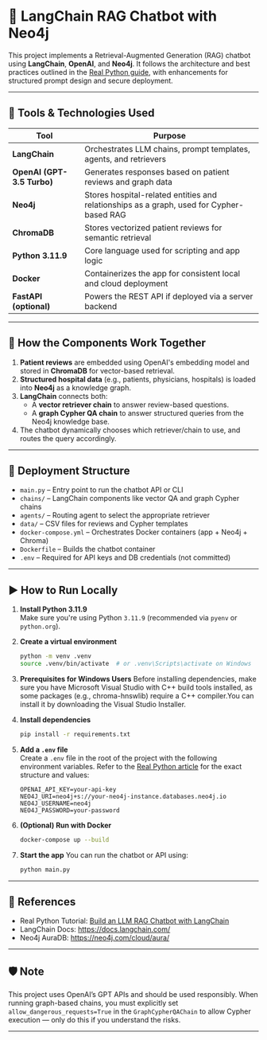 # 🏥 LangChain RAG Chatbot with Neo4j

This project implements a Retrieval-Augmented Generation (RAG) chatbot using **LangChain**, **OpenAI**, and **Neo4j**. It follows the architecture and best practices outlined in the [Real Python guide](https://realpython.com/build-llm-rag-chatbot-with-langchain/#step-4-build-a-graph-rag-chatbot-in-langchain), with enhancements for structured prompt design and secure deployment.

---

## 🧰 Tools & Technologies Used

| Tool             | Purpose |
|------------------|---------|
| **LangChain**    | Orchestrates LLM chains, prompt templates, agents, and retrievers |
| **OpenAI (GPT-3.5 Turbo)** | Generates responses based on patient reviews and graph data |
| **Neo4j**        | Stores hospital-related entities and relationships as a graph, used for Cypher-based RAG |
| **ChromaDB**     | Stores vectorized patient reviews for semantic retrieval |
| **Python 3.11.9**| Core language used for scripting and app logic |
| **Docker**       | Containerizes the app for consistent local and cloud deployment |
| **FastAPI (optional)** | Powers the REST API if deployed via a server backend |

---

## 🧠 How the Components Work Together

1. **Patient reviews** are embedded using OpenAI's embedding model and stored in **ChromaDB** for vector-based retrieval.
2. **Structured hospital data** (e.g., patients, physicians, hospitals) is loaded into **Neo4j** as a knowledge graph.
3. **LangChain** connects both:
   - A **vector retriever chain** to answer review-based questions.
   - A **graph Cypher QA chain** to answer structured queries from the Neo4j knowledge base.
4. The chatbot dynamically chooses which retriever/chain to use, and routes the query accordingly.

---

## 🚀 Deployment Structure

- `main.py` – Entry point to run the chatbot API or CLI
- `chains/` – LangChain components like vector QA and graph Cypher chains
- `agents/` – Routing agent to select the appropriate retriever
- `data/` – CSV files for reviews and Cypher templates
- `docker-compose.yml` – Orchestrates Docker containers (app + Neo4j + Chroma)
- `Dockerfile` – Builds the chatbot container
- `.env` – Required for API keys and DB credentials (not committed)

---

## ▶️ How to Run Locally

1. **Install Python 3.11.9**  
   Make sure you're using Python `3.11.9` (recommended via `pyenv` or `python.org`).

2. **Create a virtual environment**  
   ```bash
   python -m venv .venv
   source .venv/bin/activate  # or .venv\Scripts\activate on Windows
   ```
3. **Prerequisites for Windows Users**
Before installing dependencies, make sure you have Microsoft Visual Studio with C++ build tools installed, as some packages (e.g., chroma-hnswlib) require a C++ compiler.You can install it by downloading the Visual Studio Installer.

4. **Install dependencies**  
   ```bash
   pip install -r requirements.txt
   ```

5. **Add a `.env` file**  
   Create a `.env` file in the root of the project with the following environment variables. Refer to the [Real Python article](https://realpython.com/build-llm-rag-chatbot-with-langchain/#step-2-understand-the-business-requirements-and-data) for the exact structure and values:

   ```env
   OPENAI_API_KEY=your-api-key
   NEO4J_URI=neo4j+s://your-neo4j-instance.databases.neo4j.io
   NEO4J_USERNAME=neo4j
   NEO4J_PASSWORD=your-password
   ```

6. **(Optional) Run with Docker**
   ```bash
   docker-compose up --build
   ```

7. **Start the app**
   You can run the chatbot or API using:

   ```bash
   python main.py
   ```

---

## 📄 References

- Real Python Tutorial: [Build an LLM RAG Chatbot with LangChain](https://realpython.com/build-llm-rag-chatbot-with-langchain/)
- LangChain Docs: https://docs.langchain.com/
- Neo4j AuraDB: https://neo4j.com/cloud/aura/

---

## 🛡️ Note

This project uses OpenAI’s GPT APIs and should be used responsibly. When running graph-based chains, you must explicitly set `allow_dangerous_requests=True` in the `GraphCypherQAChain` to allow Cypher execution — only do this if you understand the risks.

---
